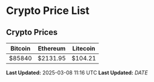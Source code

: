 # Crypto Price List

## Crypto Prices
| Bitcoin | Ethereum | Litecoin |
| ------- | -------- | -------- |
| $85840 | $2131.95 | $104.21 |
**Last Updated:** 2025-03-08 11:16 UTC
**Last Updated:** $DATE$
